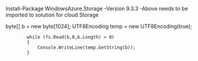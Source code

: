 Install-Package WindowsAzure.Storage -Version 9.3.3
-Above needs to be imported to solution for cloud Storage

byte[] b = new byte[1024];
            UTF8Encoding temp = new UTF8Encoding(true);

            while (fs.Read(b,0,b.Length) > 0) 
            {
                Console.WriteLine(temp.GetString(b));
            }